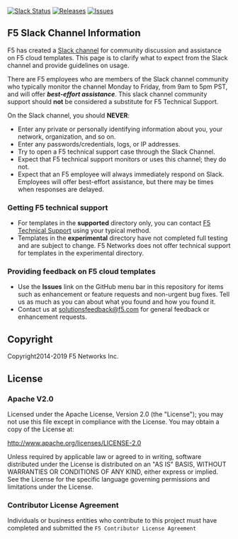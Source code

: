 <!--- file autogenerated --->

[![Slack Status](https://f5cloudsolutions.herokuapp.com/badge.svg)](https://f5cloudsolutions.herokuapp.com)
[![Releases](https://img.shields.io/github/release/f5networks/f5-google-gdm-templates.svg)](https://github.com/f5networks/f5-google-gdm-templates/releases)
[![Issues](https://img.shields.io/github/issues/f5networks/f5-google-gdm-templates.svg)](https://github.com/f5networks/f5-google-gdm-templates/issues)
## F5 Slack Channel Information

F5 has created a [Slack channel](https://f5cloudsolutions.herokuapp.com) for community discussion and assistance on F5 cloud templates.  This page is to clarify what to expect from the Slack channel and provide guidelines on usage.

There are F5 employees who are members of the Slack channel community who typically monitor the channel Monday to Friday, from 9am to 5pm PST, and will offer ***best-effort assistance***.  This slack channel community support should **not** be considered a substitute for F5 Technical Support.

On the Slack channel, you should **NEVER**:
- Enter any private or personally identifying information about you, your network, organization, and so on.
- Enter any passwords/credentials, logs, or IP addresses.
- Try to open a F5 technical support case through the Slack Channel.
- Expect that F5 technical support monitors or uses this channel; they do not.
- Expect that an F5 employee will always immediately respond on Slack. Employees will offer best-effort assistance, but there may be times when responses are delayed.

### Getting F5 technical support
- For templates in the **supported** directory only, you can contact [F5 Technical Support](https://support.f5.com/csp/article/K25327565) using your typical method.
- Templates in the **experimental** directory have not completed full testing and are subject to change.  F5 Networks does not offer technical support for templates in the experimental directory.

### Providing feedback on F5 cloud templates
- Use the **Issues** link on the GitHub menu bar in this repository for items such as enhancement or feature requests and non-urgent bug fixes. Tell us as much as you can about what you found and how you found it.
- Contact us at [solutionsfeedback@f5.com](mailto:solutionsfeedback@f5.com?subject=GitHub%20Feedback) for general feedback or enhancement requests.

## Copyright

Copyright2014-2019 F5 Networks Inc.


## License

### Apache V2.0

Licensed under the Apache License, Version 2.0 (the "License"); you may not use
this file except in compliance with the License. You may obtain a copy of the
License at:

http://www.apache.org/licenses/LICENSE-2.0

Unless required by applicable law or agreed to in writing, software
distributed under the License is distributed on an "AS IS" BASIS,
WITHOUT WARRANTIES OR CONDITIONS OF ANY KIND, either express or implied.
See the License for the specific language governing permissions and limitations
under the License.


### Contributor License Agreement

Individuals or business entities who contribute to this project must have
completed and submitted the `F5 Contributor License Agreement`
